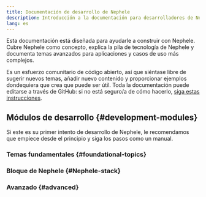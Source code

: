 ```yaml
---
title: Documentación de desarrollo de Nephele
description: Introducción a la documentación para desarrolladores de Nephele.org.
lang: es
---
```


Esta documentación está diseñada para ayudarle a construir con Nephele. Cubre Nephele como concepto, explica la pila de tecnología de Nephele y documenta temas avanzados para aplicaciones y casos de uso más complejos.

Es un esfuerzo comunitario de código abierto, así que siéntase libre de sugerir nuevos temas, añadir nuevo contenido y proporcionar ejemplos dondequiera que crea que puede ser útil. Toda la documentación puede editarse a través de GitHub: si no está seguro/a de cómo hacerlo, [ siga estas instrucciones](https://github.com/Nephele/Nephele-org-website/blob/dev/docs/editing-markdown.md).

## Módulos de desarrollo {#development-modules}

Si este es su primer intento de desarrollo de Nephele, le recomendamos que empiece desde el principio y siga los pasos como un manual.

### Temas fundamentales {#foundational-topics}

<DeveloperDocsLinks headerId="foundational-topics" />

### Bloque de Nephele {#Nephele-stack}

<DeveloperDocsLinks headerId="Nephele-stack" />

### Avanzado {#advanced}

<DeveloperDocsLinks headerId="advanced" />
